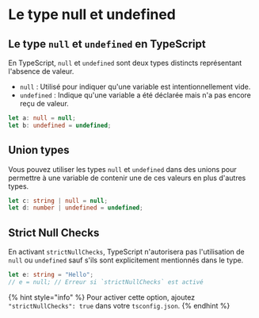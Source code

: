 # Le type null et undefined

## Le type `null` et `undefined` en TypeScript

En TypeScript, `null` et `undefined` sont deux types distincts représentant l'absence de valeur.

* `null` : Utilisé pour indiquer qu'une variable est intentionnellement vide.
* `undefined` : Indique qu'une variable a été déclarée mais n'a pas encore reçu de valeur.

```typescript
let a: null = null;
let b: undefined = undefined;
```

## Union types

Vous pouvez utiliser les types `null` et `undefined` dans des unions pour permettre à une variable de contenir une de ces valeurs en plus d'autres types.

```typescript
let c: string | null = null;
let d: number | undefined = undefined;
```

## Strict Null Checks

En activant `strictNullChecks`, TypeScript n'autorisera pas l'utilisation de `null` ou `undefined` sauf s'ils sont explicitement mentionnés dans le type.

```typescript
let e: string = "Hello";
// e = null; // Erreur si `strictNullChecks` est activé
```

{% hint style="info" %}
Pour activer cette option, ajoutez `"strictNullChecks": true` dans votre `tsconfig.json`.
{% endhint %}

